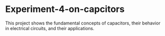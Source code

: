 # Experiment-4-on-capcitors
This project shows the fundamental concepts of capacitors, their behavior in electrical circuits, and their applications.
